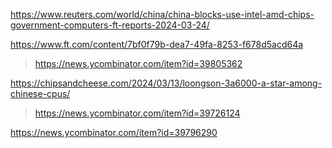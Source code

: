 https://www.reuters.com/world/china/china-blocks-use-intel-amd-chips-government-computers-ft-reports-2024-03-24/

https://www.ft.com/content/7bf0f79b-dea7-49fa-8253-f678d5acd64a
> https://news.ycombinator.com/item?id=39805362

https://chipsandcheese.com/2024/03/13/loongson-3a6000-a-star-among-chinese-cpus/
> https://news.ycombinator.com/item?id=39726124

https://news.ycombinator.com/item?id=39796290